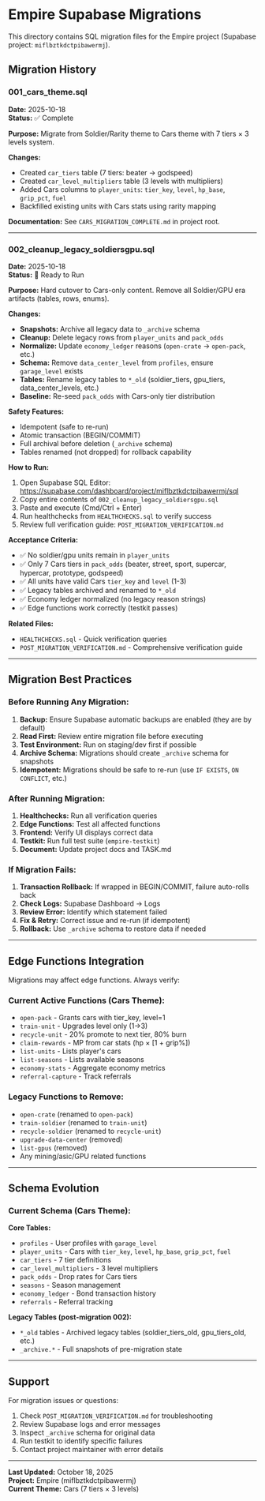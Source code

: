 # Empire Supabase Migrations

This directory contains SQL migration files for the Empire project (Supabase project: `miflbztkdctpibawermj`).

## Migration History

### 001_cars_theme.sql
**Date:** 2025-10-18  
**Status:** ✅ Complete

**Purpose:** Migrate from Soldier/Rarity theme to Cars theme with 7 tiers × 3 levels system.

**Changes:**
- Created `car_tiers` table (7 tiers: beater → godspeed)
- Created `car_level_multipliers` table (3 levels with multipliers)
- Added Cars columns to `player_units`: `tier_key`, `level`, `hp_base`, `grip_pct`, `fuel`
- Backfilled existing units with Cars stats using rarity mapping

**Documentation:** See `CARS_MIGRATION_COMPLETE.md` in project root.

---

### 002_cleanup_legacy_soldiersgpu.sql
**Date:** 2025-10-18  
**Status:** 🔄 Ready to Run

**Purpose:** Hard cutover to Cars-only content. Remove all Soldier/GPU era artifacts (tables, rows, enums).

**Changes:**
- **Snapshots:** Archive all legacy data to `_archive` schema
- **Cleanup:** Delete legacy rows from `player_units` and `pack_odds`
- **Normalize:** Update `economy_ledger` reasons (`open-crate` → `open-pack`, etc.)
- **Schema:** Remove `data_center_level` from `profiles`, ensure `garage_level` exists
- **Tables:** Rename legacy tables to `*_old` (soldier_tiers, gpu_tiers, data_center_levels, etc.)
- **Baseline:** Re-seed `pack_odds` with Cars-only tier distribution

**Safety Features:**
- Idempotent (safe to re-run)
- Atomic transaction (BEGIN/COMMIT)
- Full archival before deletion (`_archive` schema)
- Tables renamed (not dropped) for rollback capability

**How to Run:**
1. Open Supabase SQL Editor: https://supabase.com/dashboard/project/miflbztkdctpibawermj/sql
2. Copy entire contents of `002_cleanup_legacy_soldiersgpu.sql`
3. Paste and execute (Cmd/Ctrl + Enter)
4. Run healthchecks from `HEALTHCHECKS.sql` to verify success
5. Review full verification guide: `POST_MIGRATION_VERIFICATION.md`

**Acceptance Criteria:**
- ✅ No soldier/gpu units remain in `player_units`
- ✅ Only 7 Cars tiers in `pack_odds` (beater, street, sport, supercar, hypercar, prototype, godspeed)
- ✅ All units have valid Cars `tier_key` and `level` (1-3)
- ✅ Legacy tables archived and renamed to `*_old`
- ✅ Economy ledger normalized (no legacy reason strings)
- ✅ Edge functions work correctly (testkit passes)

**Related Files:**
- `HEALTHCHECKS.sql` - Quick verification queries
- `POST_MIGRATION_VERIFICATION.md` - Comprehensive verification guide

---

## Migration Best Practices

### Before Running Any Migration:

1. **Backup:** Ensure Supabase automatic backups are enabled (they are by default)
2. **Read First:** Review entire migration file before executing
3. **Test Environment:** Run on staging/dev first if possible
4. **Archive Schema:** Migrations should create `_archive` schema for snapshots
5. **Idempotent:** Migrations should be safe to re-run (use `IF EXISTS`, `ON CONFLICT`, etc.)

### After Running Migration:

1. **Healthchecks:** Run all verification queries
2. **Edge Functions:** Test all affected functions
3. **Frontend:** Verify UI displays correct data
4. **Testkit:** Run full test suite (`empire-testkit`)
5. **Document:** Update project docs and TASK.md

### If Migration Fails:

1. **Transaction Rollback:** If wrapped in BEGIN/COMMIT, failure auto-rolls back
2. **Check Logs:** Supabase Dashboard → Logs
3. **Review Error:** Identify which statement failed
4. **Fix & Retry:** Correct issue and re-run (if idempotent)
5. **Rollback:** Use `_archive` schema to restore data if needed

---

## Edge Functions Integration

Migrations may affect edge functions. Always verify:

### Current Active Functions (Cars Theme):
- `open-pack` - Grants cars with tier_key, level=1
- `train-unit` - Upgrades level only (1→3)
- `recycle-unit` - 20% promote to next tier, 80% burn
- `claim-rewards` - MP from car stats (hp × [1 + grip%])
- `list-units` - Lists player's cars
- `list-seasons` - Lists available seasons
- `economy-stats` - Aggregate economy metrics
- `referral-capture` - Track referrals

### Legacy Functions to Remove:
- `open-crate` (renamed to `open-pack`)
- `train-soldier` (renamed to `train-unit`)
- `recycle-soldier` (renamed to `recycle-unit`)
- `upgrade-data-center` (removed)
- `list-gpus` (removed)
- Any mining/asic/GPU related functions

---

## Schema Evolution

### Current Schema (Cars Theme):

**Core Tables:**
- `profiles` - User profiles with `garage_level`
- `player_units` - Cars with `tier_key`, `level`, `hp_base`, `grip_pct`, `fuel`
- `car_tiers` - 7 tier definitions
- `car_level_multipliers` - 3 level multipliers
- `pack_odds` - Drop rates for Cars tiers
- `seasons` - Season management
- `economy_ledger` - Bond transaction history
- `referrals` - Referral tracking

**Legacy Tables (post-migration 002):**
- `*_old` tables - Archived legacy tables (soldier_tiers_old, gpu_tiers_old, etc.)
- `_archive.*` - Full snapshots of pre-migration state

---

## Support

For migration issues or questions:

1. Check `POST_MIGRATION_VERIFICATION.md` for troubleshooting
2. Review Supabase logs and error messages
3. Inspect `_archive` schema for original data
4. Run testkit to identify specific failures
5. Contact project maintainer with error details

---

**Last Updated:** October 18, 2025  
**Project:** Empire (miflbztkdctpibawermj)  
**Current Theme:** Cars (7 tiers × 3 levels)

